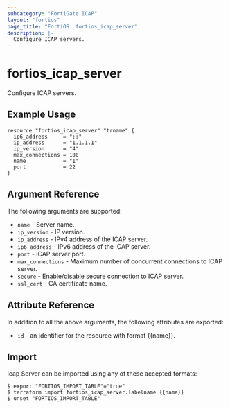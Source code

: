 ```yaml
---
subcategory: "FortiGate ICAP"
layout: "fortios"
page_title: "FortiOS: fortios_icap_server"
description: |-
  Configure ICAP servers.
---
```


# fortios_icap_server
Configure ICAP servers.

## Example Usage

```hcl
resource "fortios_icap_server" "trname" {
  ip6_address     = "::"
  ip_address      = "1.1.1.1"
  ip_version      = "4"
  max_connections = 100
  name            = "1"
  port            = 22
}
```

## Argument Reference

The following arguments are supported:

* `name` - Server name.
* `ip_version` - IP version.
* `ip_address` - IPv4 address of the ICAP server.
* `ip6_address` - IPv6 address of the ICAP server.
* `port` - ICAP server port.
* `max_connections` - Maximum number of concurrent connections to ICAP server.
* `secure` - Enable/disable secure connection to ICAP server.
* `ssl_cert` - CA certificate name.


## Attribute Reference

In addition to all the above arguments, the following attributes are exported:
* `id` - an identifier for the resource with format {{name}}.

## Import

Icap Server can be imported using any of these accepted formats:
```
$ export "FORTIOS_IMPORT_TABLE"="true"
$ terraform import fortios_icap_server.labelname {{name}}
$ unset "FORTIOS_IMPORT_TABLE"
```
